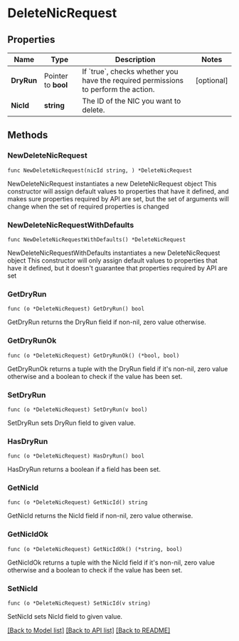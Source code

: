 # DeleteNicRequest

## Properties

Name | Type | Description | Notes
------------ | ------------- | ------------- | -------------
**DryRun** | Pointer to **bool** | If &#x60;true&#x60;, checks whether you have the required permissions to perform the action. | [optional] 
**NicId** | **string** | The ID of the NIC you want to delete. | 

## Methods

### NewDeleteNicRequest

`func NewDeleteNicRequest(nicId string, ) *DeleteNicRequest`

NewDeleteNicRequest instantiates a new DeleteNicRequest object
This constructor will assign default values to properties that have it defined,
and makes sure properties required by API are set, but the set of arguments
will change when the set of required properties is changed

### NewDeleteNicRequestWithDefaults

`func NewDeleteNicRequestWithDefaults() *DeleteNicRequest`

NewDeleteNicRequestWithDefaults instantiates a new DeleteNicRequest object
This constructor will only assign default values to properties that have it defined,
but it doesn't guarantee that properties required by API are set

### GetDryRun

`func (o *DeleteNicRequest) GetDryRun() bool`

GetDryRun returns the DryRun field if non-nil, zero value otherwise.

### GetDryRunOk

`func (o *DeleteNicRequest) GetDryRunOk() (*bool, bool)`

GetDryRunOk returns a tuple with the DryRun field if it's non-nil, zero value otherwise
and a boolean to check if the value has been set.

### SetDryRun

`func (o *DeleteNicRequest) SetDryRun(v bool)`

SetDryRun sets DryRun field to given value.

### HasDryRun

`func (o *DeleteNicRequest) HasDryRun() bool`

HasDryRun returns a boolean if a field has been set.

### GetNicId

`func (o *DeleteNicRequest) GetNicId() string`

GetNicId returns the NicId field if non-nil, zero value otherwise.

### GetNicIdOk

`func (o *DeleteNicRequest) GetNicIdOk() (*string, bool)`

GetNicIdOk returns a tuple with the NicId field if it's non-nil, zero value otherwise
and a boolean to check if the value has been set.

### SetNicId

`func (o *DeleteNicRequest) SetNicId(v string)`

SetNicId sets NicId field to given value.



[[Back to Model list]](../README.md#documentation-for-models) [[Back to API list]](../README.md#documentation-for-api-endpoints) [[Back to README]](../README.md)


